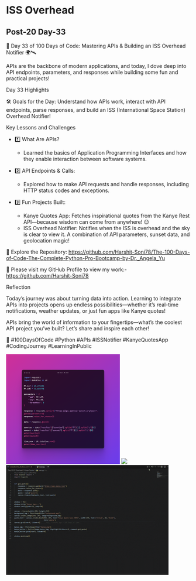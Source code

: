 # ISS Overhead

## Post-20 Day-33

🚀 Day 33 of 100 Days of Code: Mastering APIs & Building an ISS Overhead Notifier 🌍🛰

APIs are the backbone of modern applications, and today, I dove deep into API endpoints, parameters, and responses while building some fun and practical projects!

Day 33 Highlights

🛠 Goals for the Day: Understand how APIs work, interact with API endpoints, parse responses, and build an ISS (International Space Station) Overhead Notifier!

Key Lessons and Challenges

- 1️⃣ What Are APIs?
  - Learned the basics of Application Programming Interfaces and how they enable interaction between software systems.

- 2️⃣ API Endpoints & Calls:
  - Explored how to make API requests and handle responses, including HTTP status codes and exceptions.

- 3️⃣ Fun Projects Built:
  - Kanye Quotes App: Fetches inspirational quotes from the Kanye Rest API—because wisdom can come from anywhere! 😉
  - ISS Overhead Notifier: Notifies when the ISS is overhead and the sky is clear to view it. A combination of API parameters, sunset data, and geolocation magic!

🔗 Explore the Repository: <https://github.com/Harshit-Soni78/The-100-Days-of-Code-The-Complete-Python-Pro-Bootcamp-by-Dr._Angela_Yu>

📂 Please visit my GitHub Profile to view my work:- <https://github.com/Harshit-Soni78>

Reflection

Today’s journey was about turning data into action. Learning to integrate APIs into projects opens up endless possibilities—whether it’s real-time notifications, weather updates, or just fun apps like Kanye quotes!

APIs bring the world of information to your fingertips—what’s the coolest API project you’ve built? Let’s share and inspire each other!

🚀 #100DaysOfCode #Python #APIs #ISSNotifier #KanyeQuotesApp #CodingJourney #LearningInPublic

<img height=300px src="Post Pics/Post-20 Day-33/Sunrise--Sunset.png">
<img height=300px src="Post Pics/Post-20 Day-33/ISS-Overhead.png">
<img height=300px src="Post Pics/Post-20 Day-33/Day-33.gif">
